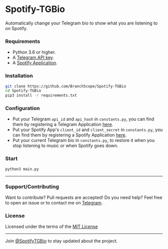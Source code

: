 # Spotify-TGBio
Automatically change your Telegram bio to show what you are listening to on Spotify.

### Requirements
- Python 3.6 or higher.
- A [Telegram API key](https://docs.pyrogram.org/intro/setup#api-keys).
- A [Spotify Application](https://developer.spotify.com/documentation/general/guides/app-settings/#register-your-app).

### Installation
``` bash
git clone https://github.com/BranchScope/Spotify-TGBio
cd Spotify-TGBio
pip3 install -r requirements.txt
```

### Configuration
- Put your Telegram `api_id` and `api_hash` in `constants.py`, you can find them by registering a Telegram Application [here](https://my.telegram.org/apps).
- Put your Spotify App's `client_id` and `client_secret` in `constants.py`, you can find them by registering a Spotify Application [here](https://developer.spotify.com/dashboard/applications).
- Put your current Telegram bio in `constants.py`, to restore it when you stop listening to music or when Spotify goes down.

### Start
``` bash
python3 main.py
```

---

### Support/Contributing
Want to contribute? Pull requests are accepted! Do you need help? Feel free to open an issue or to contact me on [Telegram](https://t.me/BranchScope).

### License
Licensed under the terms of the [MIT License](LICENSE)

---

Join [@SpotifyTGBio](https://t.me/SpotifyTGBio) to stay updated about the project.